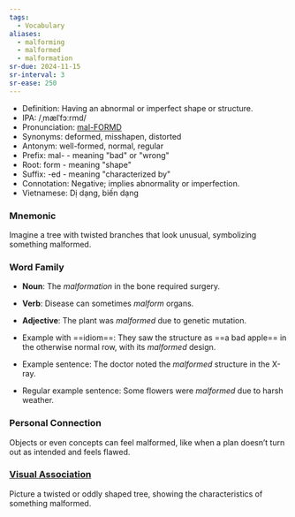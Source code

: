 ```yaml
---
tags:
  - Vocabulary
aliases:
  - malforming
  - malformed
  - malformation
sr-due: 2024-11-15
sr-interval: 3
sr-ease: 250
---
```


- Definition: Having an abnormal or imperfect shape or structure.
- IPA: /ˌmælˈfɔːrmd/
- Pronunciation: [mal-FORMD](https://www.google.com/search?q=how+to+pronounce+malformed)
- Synonyms: deformed, misshapen, distorted
- Antonym: well-formed, normal, regular
- Prefix: mal- - meaning "bad" or "wrong"
- Root: form - meaning "shape"
- Suffix: -ed - meaning "characterized by"
- Connotation: Negative; implies abnormality or imperfection.
- Vietnamese: Dị dạng, biến dạng

### Mnemonic

Imagine a tree with twisted branches that look unusual, symbolizing something malformed.

### Word Family

- **Noun**: The *malformation* in the bone required surgery.
- **Verb**: Disease can sometimes *malform* organs.
- **Adjective**: The plant was *malformed* due to genetic mutation.

- Example with ==idiom==: They saw the structure as ==a bad apple== in the otherwise normal row, with its *malformed* design.
- Example sentence: The doctor noted the *malformed* structure in the X-ray.
- Regular example sentence: Some flowers were *malformed* due to harsh weather.

### Personal Connection

Objects or even concepts can feel malformed, like when a plan doesn’t turn out as intended and feels flawed.

### [Visual Association](https://www.google.com/search?tbm=isch&q=malformed)

Picture a twisted or oddly shaped tree, showing the characteristics of something malformed.

